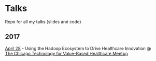 # Talks
Repo for all my talks (slides and code)

## 2017
[April 28](https://github.com/alysivji/talks/tree/master/201704-healthcare-big-data-analytics) - Using the Hadoop Ecosystem to Drive Healthcare Innovation @ [The Chicago Technology for Value-Based Healthcare Meetup](https://www.meetup.com/Chicago-Technology-For-Value-Based-Healthcare-Meetup/events/238965958/)
